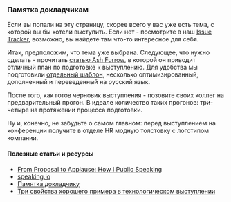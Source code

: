 ### Памятка докладчикам

Если вы попали на эту страницу, скорее всего у вас уже есть тема, с которой вы бы хотели выступить. Если нет - посмотрите в наш [Issue Tracker](https://github.com/rambler-ios/team/issues), возможно, вы найдете там что-то интересное для себя.

Итак, предположим, что тема уже выбрана. Следующее, что нужно сделать - прочитать [статью Ash Furrow](http://ashfurrow.com/blog/from-proposal-to-applause-how-i-public-speaking/), в которой он приводит отличный план по подготовке к выступлению. Для удобства мы подготовили [отдельный шаблон](/processes/speaking/template.md), несколько оптимизированный, дополненный и переведенный на русский язык.

После того, как готов черновик выступления - позовите своих коллег на предварительный прогон. В идеале количество таких прогонов: три-четыре на протяжении процесса подготовки.

Ну и, конечно, не забудьте о самом главном: перед выступлением на конференции получите в отделе HR модную толстовку с логотипом компании.

#### Полезные статьи и ресурсы

- [From Proposal to Applause: How I Public Speaking](http://ashfurrow.com/blog/from-proposal-to-applause-how-i-public-speaking/)
- [speaking.io](http://speaking.io)
- [Памятка докладчику](http://wiki.4intra.net/%D0%91%D0%BB%D0%BE%D0%B3:%D0%A1%D1%82%D0%B0%D1%81_%D0%A4%D0%BE%D0%BC%D0%B8%D0%BD/%D0%9A%D0%BE%D0%BD%D1%84%D0%B5%D1%80%D0%B5%D0%BD%D1%86%D0%B8%D0%B8_%E2%80%94_%D0%BF%D0%B0%D0%BC%D1%8F%D1%82%D0%BA%D0%B0_%D0%B4%D0%BE%D0%BA%D0%BB%D0%B0%D0%B4%D1%87%D0%B8%D0%BA%D1%83)
- [Три свойства хорошего примера в технологическом выступлении](https://habrahabr.ru/company/poborchy/blog/298364/)